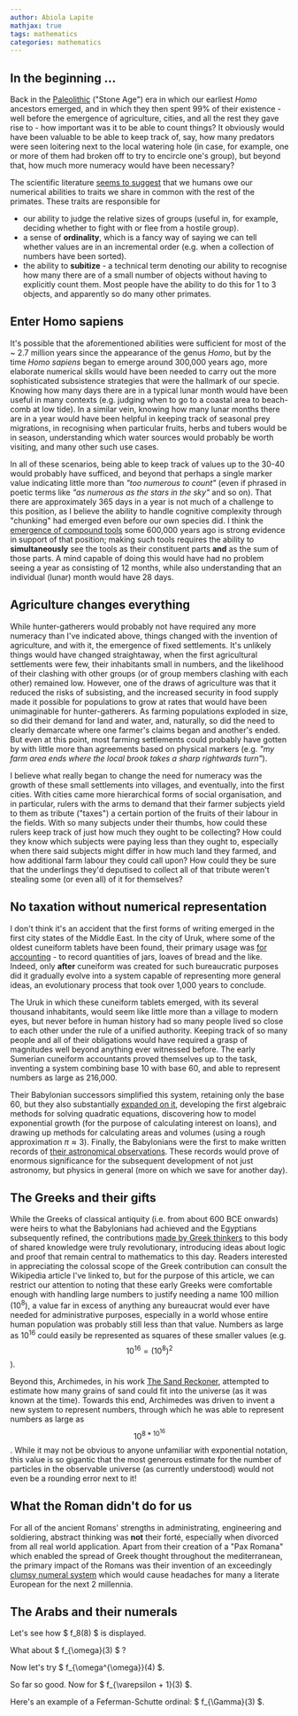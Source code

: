 ```yaml
---
author: Abiola Lapite
mathjax: true
tags: mathematics
categories: mathematics
---
```

## In the beginning ...
Back in the [Paleolithic](https://en.wikipedia.org/wiki/Paleolithic) ("Stone Age") era in which our earliest _Homo_ ancestors emerged, and in which they then spent 99% of their existence - well before the emergence of agriculture, cities, and all the rest they gave rise to - how important was it to be able to count things? It obviously would have been valuable to be able to keep track of, say, how many predators were seen loitering next to the local watering hole (in case, for example, one or more of them had broken off to try to encircle one's group), but beyond that, how much more numeracy would have been necessary?

The scientific literature [seems to suggest](https://en.wikipedia.org/wiki/Number_sense_in_animals) that we humans owe our numerical abilities to traits we share in common with the rest of the primates. These traits are responsible for 
- our ability to judge the relative sizes of groups (useful in, for example, deciding whether to fight with or flee from a hostile group).
- a sense of **ordinality**, which is a fancy way of saying we can tell whether values are in an incremental order (e.g. when a collection of numbers have been sorted). 
- the ability to **subitize** - a technical term denoting our ability to recognise how many there are of a small number of objects without having to explicitly count them. Most people have the ability to do this for 1 to 3 objects, and apparently so do many other primates.

## Enter Homo sapiens
It's possible that the aforementioned abilities were sufficient for most of the ~ 2.7 million years since the appearance of the genus _Homo_, but by the time _Homo sapiens_ began to emerge around 300,000 years ago, more elaborate numerical skills would have been needed to carry out the more sophisticated subsistence strategies that were the hallmark of our specie. Knowing how many days there are in a typical lunar month would have been useful in many contexts (e.g. judging when to go to a coastal area to beach-comb at low tide). In a similar vein, knowing how many lunar months there are in a year would have been helpful in keeping track of seasonal prey migrations, in recognising when particular fruits, herbs and tubers would be in season, understanding which water sources would probably be worth visiting, and many other such use cases. 

In all of these scenarios, being able to keep track of values up to the 30-40 would probably have sufficed, and beyond that perhaps a single marker value indicating little more than _"too numerous to count"_ (even if phrased in poetic terms like _"as numerous as the stars in the sky"_ and so on). That there are approximately 365 days in a year is not much of a challenge to this position, as I believe the ability to handle cognitive complexity through "chunking" had emerged even before our own species did. I think the [emergence of compound tools](https://socialsci.libretexts.org/Courses/College_of_the_Canyons/Anthro_101%3A_Physical_Anthropology/11%3A_Genus_Homo_and_Homo_sapiens/11.1%3A_Homo_heidelbergensis) some 600,000 years ago is strong evidence in support of that position; making such tools requires the ability to **simultaneously** see the tools as their constituent parts **and** as the sum of those parts. A mind capable of doing this would have had no problem seeing a year as consisting of 12 months, while also understanding that an individual (lunar) month would have 28 days.  

## Agriculture changes everything
While hunter-gatherers would probably not have required any more numeracy than I've indicated above, things changed with the invention of agriculture, and with it, the emergence of fixed settlements. It's unlikely things would have changed straightaway, when the first agricultural settlements were few, their inhabitants small in numbers, and the likelihood of their clashing with other groups (or of group members clashing with each other) remained low. However, one of the draws of agriculture was that it reduced the risks of subsisting, and the increased security in food supply made it possible for populations to grow at rates that would have been unimaginable for hunter-gatherers. As farming populations exploded in size, so did their demand for land and water, and, naturally, so did the need to clearly demarcate where one farmer's claims began and another's ended. But even at this point, most farming settlements could probably have gotten by with little more than agreements based on physical markers (e.g. _"my farm area ends where the local brook takes a sharp rightwards turn"_).

I believe what really began to change the need for numeracy was the growth of these small settlements into villages, and eventually, into the first cities. With cities came more hierarchical forms of social organisation, and in particular, rulers with the arms to demand that their farmer subjects yield to them as tribute ("taxes") a certain portion of the fruits of their labour in the fields. With so many subjects under their thumbs, how could these rulers keep track of just how much they ought to be collecting? How could they know which subjects were paying less than they ought to, especially when there said subjects might differ in how much land they farmed, and how additional farm labour they could call upon? How could they be sure that the underlings they'd deputised to collect all of that tribute weren't stealing some (or even all) of it for themselves?

## No taxation without numerical representation
I don't think it's an accident that the first forms of writing emerged in the first city states of the Middle East. In the city of Uruk, where some of the oldest cuneiform tablets have been found, their primary usage was [for accounting](https://www.bbc.com/news/business-39870485) - to record quantities of jars, loaves of bread and the like. Indeed, only **after** cuneiform was created for such bureaucratic purposes did it gradually evolve into a system capable of representing more general ideas, an evolutionary process that took over 1,000 years to conclude.

The Uruk in which these cuneiform tablets emerged, with its several thousand inhabitants, would seem like little more than a village to modern eyes, but never before in human history had so many people lived so close to each other under the rule of a unified authority. Keeping track of so many people and all of their obligations would have required a grasp of magnitudes well beyond anything ever witnessed before. The early Sumerian cuneiform accountants proved themselves up to the task, inventing a system combining base 10 with base 60, and able to represent numbers as large as 216,000. 

Their Babylonian successors simplified this system, retaining only the base 60, but they also substantially [expanded on it](https://en.wikipedia.org/wiki/Babylonian_mathematics), developing the first algebraic methods for solving quadratic equations, discovering how to model exponential growth (for the purpose of calculating interest on loans), and drawing up methods for calculating areas and volumes (using a rough approximation $\pi \approx 3$). Finally, the Babylonians were the first to make written records of [their astronomical observations](https://en.wikipedia.org/wiki/Babylonian_astronomy). These records would prove of enormous significance for the subsequent development of not just astronomy, but physics in general (more on which we save for another day). 

## The Greeks and their gifts
While the Greeks of classical antiquity (i.e. from about 600 BCE onwards) were heirs to what the Babylonians had achieved and the Egyptians subsequently refined, the contributions [made by Greek thinkers](https://en.wikipedia.org/wiki/Ancient_Greek_mathematics) to this body of shared knowledge were truly revolutionary, introducing ideas about logic and proof that remain central to mathematics to this day. Readers interested in appreciating the colossal scope of the Greek contribution can consult the Wikipedia article I've linked to, but for the purpose of this article, we can restrict our attention to noting that these early Greeks were comfortable enough with handling large numbers to justify needing a name 100 million ($10^8$), a value far in excess of anything any bureaucrat would ever have needed for administrative purposes, especially in a world whose entire human population was probably still less than that value. Numbers as large as $10^{16}$ could easily be represented as squares of these smaller values (e.g. $$ 10^{16} = (10^8)^2 $$).   

Beyond this, Archimedes, in his work [The Sand Reckoner](https://en.wikipedia.org/wiki/The_Sand_Reckoner), attempted to estimate how many grains of sand could fit into the universe (as it was known at the time). Towards this end, Archimedes was driven to invent a new system to represent numbers, through which he was able to represent numbers as large as $$ 10^{8*10^{16}} $$. While it may not be obvious to anyone unfamiliar with exponential notation, this value is so gigantic that the most generous estimate for the number of particles in the observable universe (as currently understood) would not even be a rounding error next to it!        

## What the Roman didn't do for us
For all of the ancient Romans' strengths in administrating, engineering and soldiering, abstract thinking was **not** their forté, especially when divorced from all real world application. Apart from their creation of a "Pax Romana" which enabled the spread of Greek thought throughout the mediterranean, the primary impact of the Romans was their invention of an exceedingly [clumsy numeral system](https://en.wikipedia.org/wiki/Roman_numerals) which would cause headaches for many a literate European for the next 2 millennia.

## The Arabs and their numerals


Let's see how $ f_8(8) $ is displayed.

What about $ f_{\omega}(3) $ ?

Now let's try $ f_{\omega^{\omega}}(4) $.

So far so good. Now for $ f_{\varepsilon + 1}(3) $.

Here's an example of a Feferman-Schutte ordinal: $ f_{\Gamma}(3) $.

